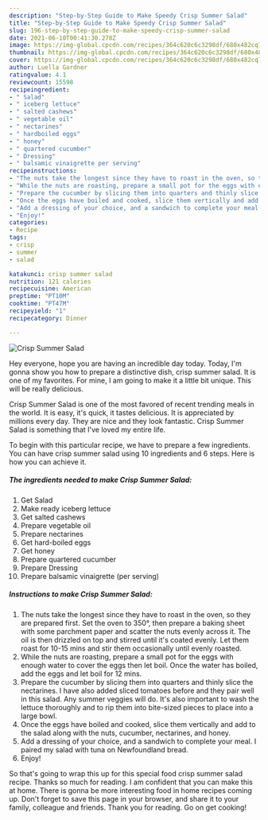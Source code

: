 ```yaml
---
description: "Step-by-Step Guide to Make Speedy Crisp Summer Salad"
title: "Step-by-Step Guide to Make Speedy Crisp Summer Salad"
slug: 196-step-by-step-guide-to-make-speedy-crisp-summer-salad
date: 2021-06-10T00:41:30.278Z
image: https://img-global.cpcdn.com/recipes/364c620c6c3298df/680x482cq70/crisp-summer-salad-recipe-main-photo.jpg
thumbnail: https://img-global.cpcdn.com/recipes/364c620c6c3298df/680x482cq70/crisp-summer-salad-recipe-main-photo.jpg
cover: https://img-global.cpcdn.com/recipes/364c620c6c3298df/680x482cq70/crisp-summer-salad-recipe-main-photo.jpg
author: Luella Gardner
ratingvalue: 4.1
reviewcount: 15598
recipeingredient:
- " Salad"
- " iceberg lettuce"
- " salted cashews"
- " vegetable oil"
- " nectarines"
- " hardboiled eggs"
- " honey"
- " quartered cucumber"
- " Dressing"
- " balsamic vinaigrette per serving"
recipeinstructions:
- "The nuts take the longest since they have to roast in the oven, so they are prepared first. Set the oven to 350°, then prepare a baking sheet with some parchment paper and scatter the nuts evenly across it. The oil is then drizzled on top and stirred until it&#39;s coated evenly. Let them roast for 10-15 mins and stir them occasionally until evenly roasted."
- "While the nuts are roasting, prepare a small pot for the eggs with enough water to cover the eggs then let boil. Once the water has boiled, add the eggs and let boil for 12 mins."
- "Prepare the cucumber by slicing them into quarters and thinly slice the nectarines. I have also added sliced tomatoes before and they pair well in this salad. Any summer veggies will do. It&#39;s also important to wash the lettuce thoroughly and to rip them into bite-sized pieces to place into a large bowl."
- "Once the eggs have boiled and cooked, slice them vertically and add to the salad along with the nuts, cucumber, nectarines, and honey."
- "Add a dressing of your choice, and a sandwich to complete your meal. I paired my salad with tuna on Newfoundland bread."
- "Enjoy!"
categories:
- Recipe
tags:
- crisp
- summer
- salad

katakunci: crisp summer salad 
nutrition: 121 calories
recipecuisine: American
preptime: "PT10M"
cooktime: "PT47M"
recipeyield: "1"
recipecategory: Dinner

---
```



![Crisp Summer Salad](https://img-global.cpcdn.com/recipes/364c620c6c3298df/680x482cq70/crisp-summer-salad-recipe-main-photo.jpg)

Hey everyone, hope you are having an incredible day today. Today, I'm gonna show you how to prepare a distinctive dish, crisp summer salad. It is one of my favorites. For mine, I am going to make it a little bit unique. This will be really delicious.



Crisp Summer Salad is one of the most favored of recent trending meals in the world. It is easy, it's quick, it tastes delicious. It is appreciated by millions every day. They are nice and they look fantastic. Crisp Summer Salad is something that I've loved my entire life.


To begin with this particular recipe, we have to prepare a few ingredients. You can have crisp summer salad using 10 ingredients and 6 steps. Here is how you can achieve it.

<!--inarticleads1-->

##### The ingredients needed to make Crisp Summer Salad:

1. Get  Salad
1. Make ready  iceberg lettuce
1. Get  salted cashews
1. Prepare  vegetable oil
1. Prepare  nectarines
1. Get  hard-boiled eggs
1. Get  honey
1. Prepare  quartered cucumber
1. Prepare  Dressing
1. Prepare  balsamic vinaigrette (per serving)




<!--inarticleads2-->

##### Instructions to make Crisp Summer Salad:

1. The nuts take the longest since they have to roast in the oven, so they are prepared first. Set the oven to 350°, then prepare a baking sheet with some parchment paper and scatter the nuts evenly across it. The oil is then drizzled on top and stirred until it&#39;s coated evenly. Let them roast for 10-15 mins and stir them occasionally until evenly roasted.
1. While the nuts are roasting, prepare a small pot for the eggs with enough water to cover the eggs then let boil. Once the water has boiled, add the eggs and let boil for 12 mins.
1. Prepare the cucumber by slicing them into quarters and thinly slice the nectarines. I have also added sliced tomatoes before and they pair well in this salad. Any summer veggies will do. It&#39;s also important to wash the lettuce thoroughly and to rip them into bite-sized pieces to place into a large bowl.
1. Once the eggs have boiled and cooked, slice them vertically and add to the salad along with the nuts, cucumber, nectarines, and honey.
1. Add a dressing of your choice, and a sandwich to complete your meal. I paired my salad with tuna on Newfoundland bread.
1. Enjoy!




So that's going to wrap this up for this special food crisp summer salad recipe. Thanks so much for reading. I am confident that you can make this at home. There is gonna be more interesting food in home recipes coming up. Don't forget to save this page in your browser, and share it to your family, colleague and friends. Thank you for reading. Go on get cooking!
